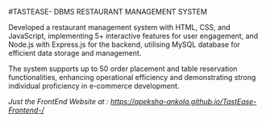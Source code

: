 #TASTEASE- DBMS RESTAURANT MANAGEMENT SYSTEM

Developed a restaurant management system with HTML, CSS, and JavaScript, implementing 5+
interactive features for user engagement, and Node.js with Express.js for the backend, utilising MySQL
database for efficient data storage and management.

The system supports up to 50 order placement and table reservation functionalities, enhancing
operational efficiency and demonstrating strong individual proficiency in e-commerce development.


*Just the FrontEnd Website at : https://apeksha-ankola.github.io/TastEase-Frontend-/*
